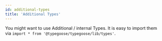 ```yaml
---
id: additional-types
title: 'Additional Types'
---
```


You might want to use Additional / internal Types. It is easy to import them via `import * from '@typegoose/typegoose/lib/types'`.
